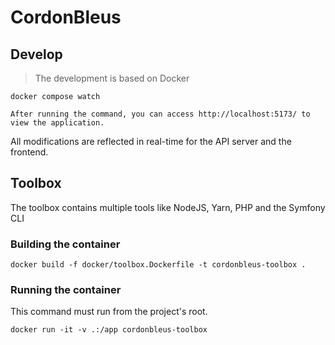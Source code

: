 # CordonBleus

## Develop

> The development is based on Docker

```shell
docker compose watch
```

    After running the command, you can access http://localhost:5173/ to view the application.
All modifications are reflected in real-time for the API server and the frontend.

## Toolbox

The toolbox contains multiple tools like NodeJS, Yarn, PHP and the Symfony CLI

### Building the container

```shell
docker build -f docker/toolbox.Dockerfile -t cordonbleus-toolbox .
```

### Running the container

This command must run from the project's root.

```shell
docker run -it -v .:/app cordonbleus-toolbox
```